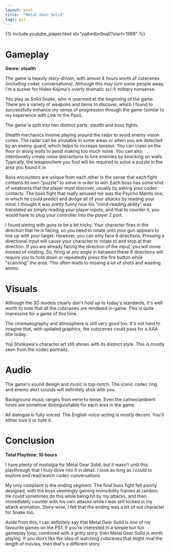 ```yaml
---
layout: post
title:  "Metal Gear Solid"
tags: ps1
---
```


{% include youtube_player.html id="yqAmtbx9sq0?start=1989" %}

# Gameplay
**Genre: stealth**

The game is heavily story-driven, with almost 4 hours worth of cutscenes (including codec conversations). Although this may turn some people away, I'm a sucker for Hideo Kojima's overly dramatic sci-fi military nonsense.

You play as Solid Snake, who is unarmed at the beginning of the game. There are a variety of weapons and items to discover, which I found to successfully enhance my sense of progression through the game (similar to my experience with Link to the Past).

The game is split into two distinct parts: stealth and boss fights.

Stealth mechanics involve playing around the radar to avoid enemy vision cones. The radar can be unusable in some areas or when you are detected by an enemy guard, which helps to increase tension. You can crawl on the floor or along walls to avoid making too much noise. You can also intentionally create noise distractions to lure enemies by knocking on walls. Typically, the weapon/item you find will be required to solve a puzzle in the area you found it in.

Boss encounters are unique from each other in the sense that each fight contains its own "puzzle" to solve in order to win. Each boss has some kind of weakness that the player must discover, usually by asking your codec contacts. The boss fight that really amused me was the Psycho Mantis one, in which he could predict and dodge all of your attacks by reading your mind. I thought it was pretty funny how his "mind-reading ability" was translated as simply reading your player inputs, and that to counter it, you would have to plug your controller into the player 2 port.

I found aiming with guns to be a bit tricky. Your character fires in the direction that he is facing, so you need to rotate until your gun appears to line up with your target. However, you can only face 8 directions. Pressing a directional input will cause your character to rotate to and stop at that direction. If you are already facing the direction of the input, you will move instead of rotating. So, firing at any angle in between these 8 directions will require you to hold down or repeatedly press the fire button while "scanning" the area. This often leads to missing a lot of shots and wasting ammo.

# Visuals
Although the 3D models clearly don't hold up to today's standards, it's well worth to note that all the cutscenes are rendered in-game. This is quite impressive for a game of this time.

The cinematography and atmosphere is still very good too. It's not hard to imagine that, with updated graphics, the cutscenes could pass for a AAA title today.

Yoji Shinkawa's character art still shines with its distinct style. This is mostly seen from the codec portraits.

# Audio
The game's sound design and music is top-notch. The iconic codec ring and enemy alert sounds will definitely stick with you.

Background music ranges from eerie to tense. Even the calmer/ambient tunes are somehow distinguishable for each area in the game.

All dialogue is fully voiced. The English voice-acting is mostly decent. You'll either love it or hate it.

# Conclusion
**Total Playtime: 10 hours**

I have plenty of nostalgia for Metal Gear Solid, but it wasn't until this playthrough that I truly dove into it in detail. I took as long as I could to explore and read/watch codec conversations.

My only complaint is the ending segment. The final boss fight felt poorly designed, with the boss seemingly gaining invincibility frames at random. He could sometimes do this while being hit by my attacks, and then immediately counter with his own attacks while I was still locked in my attack animation. Story-wise, I felt that the ending was a bit of out character for Snake too.

Aside from this, I can definitely say that Metal Gear Solid is one of my favourite games on the PS1. If you're interested in a simple but fun gameplay loop, combined with a gritty story, then Metal Gear Solid is worth playing. If you don't like the idea of watching cutscenes that might rival the length of movies, then that's a different story.

